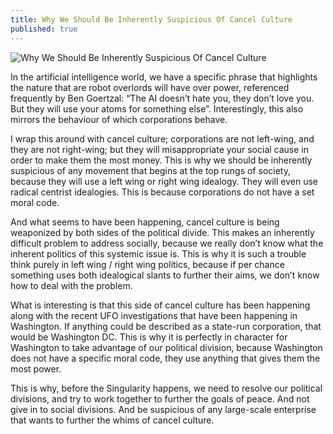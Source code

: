 ```yaml
---
title: Why We Should Be Inherently Suspicious Of Cancel Culture
published: true
---
```


![Why We Should Be Inherently Suspicious Of Cancel Culture](https://video.ploud.jp/videos/embed/c53ceaa0-2c28-4a07-9c4a-19b90d4e3e65)

In the artificial intelligence world, we have a specific phrase that highlights the nature that are robot overlords will have over power, referenced frequently by Ben Goertzal: “The AI doesn’t hate you, they don’t love you. But they will use your atoms for something else”. Interestingly, this also mirrors the behaviour of which corporations behave.

I wrap this around with cancel culture; corporations are not left-wing, and they are not right-wing; but they will misappropriate your social cause in order to make them the most money. This is why we should be inherently suspicious of any movement that begins at the top rungs of society, because they will use a left wing or right wing idealogy. They will even use radical centrist idealogies. This is because corporations do not have a set moral code.

And what seems to have been happening, cancel culture is being weaponized by both sides of the political divide. This makes an inherently difficult problem to address socially, because we really don’t know what the inherent politics of this systemic issue is. This is why it is such a trouble think purely in left wing / right wing politics, because if per chance something uses both idealogical slants to further their aims, we don’t know how to deal with the problem.

What is interesting is that this side of cancel culture has been happening along with the recent UFO investigations that have been happening in Washington. If anything could be described as a state-run corporation, that would be Washington DC. This is why it is perfectly in character for Washington to take advantage of our political division, because Washington does not have a specific moral code, they use anything that gives them the most power.

This is why, before the Singularity happens, we need to resolve our political divisions, and try to work together to further the goals of peace. And not give in to social divisions. And be suspicious of any large-scale enterprise that wants to further the whims of cancel culture.
